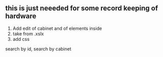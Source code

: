 ## this is just neeeded for some record keeping of hardware 
1) Add edit of cabinet and of elements inside
2) take from .xslx
3) add css

search by id, search by cabinet

